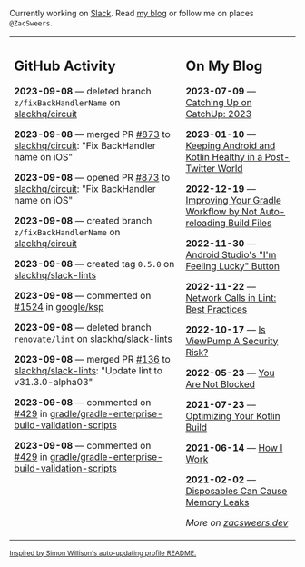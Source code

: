 Currently working on [Slack](https://slack.com/). Read [my blog](https://zacsweers.dev/) or follow me on places `@ZacSweers`.

<table><tr><td valign="top" width="60%">

## GitHub Activity
<!-- githubActivity starts -->
**2023-09-08** — deleted branch `z/fixBackHandlerName` on [slackhq/circuit](https://github.com/slackhq/circuit)

**2023-09-08** — merged PR [#873](https://github.com/slackhq/circuit/pull/873) to [slackhq/circuit](https://github.com/slackhq/circuit): "Fix BackHandler name on iOS"

**2023-09-08** — opened PR [#873](https://github.com/slackhq/circuit/pull/873) to [slackhq/circuit](https://github.com/slackhq/circuit): "Fix BackHandler name on iOS"

**2023-09-08** — created branch `z/fixBackHandlerName` on [slackhq/circuit](https://github.com/slackhq/circuit)

**2023-09-08** — created tag `0.5.0` on [slackhq/slack-lints](https://github.com/slackhq/slack-lints)

**2023-09-08** — commented on [#1524](https://github.com/google/ksp/issues/1524#issuecomment-1712111801) in [google/ksp](https://github.com/google/ksp)

**2023-09-08** — deleted branch `renovate/lint` on [slackhq/slack-lints](https://github.com/slackhq/slack-lints)

**2023-09-08** — merged PR [#136](https://github.com/slackhq/slack-lints/pull/136) to [slackhq/slack-lints](https://github.com/slackhq/slack-lints): "Update lint to v31.3.0-alpha03"

**2023-09-08** — commented on [#429](https://github.com/gradle/gradle-enterprise-build-validation-scripts/issues/429#issuecomment-1712103037) in [gradle/gradle-enterprise-build-validation-scripts](https://github.com/gradle/gradle-enterprise-build-validation-scripts)

**2023-09-08** — commented on [#429](https://github.com/gradle/gradle-enterprise-build-validation-scripts/issues/429#issuecomment-1712081996) in [gradle/gradle-enterprise-build-validation-scripts](https://github.com/gradle/gradle-enterprise-build-validation-scripts)
<!-- githubActivity ends -->
</td><td valign="top" width="40%">

## On My Blog
<!-- blog starts -->
**2023-07-09** — [Catching Up on CatchUp: 2023](https://www.zacsweers.dev/catching-up-on-catchup-2023/)

**2023-01-10** — [Keeping Android and Kotlin Healthy in a Post-Twitter World](https://www.zacsweers.dev/keeping-android-healthy/)

**2022-12-19** — [Improving Your Gradle Workflow by Not Auto-reloading Build Files](https://www.zacsweers.dev/improving-your-workflow-by-not-auto-reloading-build-files/)

**2022-11-30** — [Android Studio's "I'm Feeling Lucky" Button](https://www.zacsweers.dev/android-studios-im-feeling-lucky-button/)

**2022-11-22** — [Network Calls in Lint: Best Practices](https://www.zacsweers.dev/network-calls-in-lint-best-practices/)

**2022-10-17** — [Is ViewPump A Security Risk?](https://www.zacsweers.dev/is-viewpump-a-security-risk/)

**2022-05-23** — [You Are Not Blocked](https://www.zacsweers.dev/you-are-not-blocked/)

**2021-07-23** — [Optimizing Your Kotlin Build](https://www.zacsweers.dev/optimizing-your-kotlin-build/)

**2021-06-14** — [How I Work](https://www.zacsweers.dev/how-i-work/)

**2021-02-02** — [Disposables Can Cause Memory Leaks](https://www.zacsweers.dev/disposables-can-cause-memory-leaks/)
<!-- blog ends -->
_More on [zacsweers.dev](https://zacsweers.dev/)_
</td></tr></table>

<sub><a href="https://simonwillison.net/2020/Jul/10/self-updating-profile-readme/">Inspired by Simon Willison's auto-updating profile README.</a></sub>
